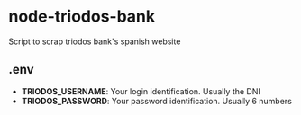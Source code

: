 # node-triodos-bank

Script to scrap triodos bank's spanish website

## .env

* **TRIODOS_USERNAME**: Your login identification. Usually the DNI
* **TRIODOS_PASSWORD**: Your password identification. Usually 6 numbers